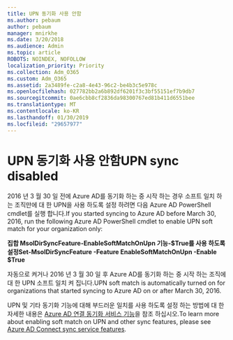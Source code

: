 ```yaml
---
title: UPN 동기화 사용 안함
ms.author: pebaum
author: pebaum
manager: mnirkhe
ms.date: 3/20/2018
ms.audience: Admin
ms.topic: article
ROBOTS: NOINDEX, NOFOLLOW
localization_priority: Priority
ms.collection: Adm_O365
ms.custom: Adm_O365
ms.assetid: 2a3489fe-c2a8-4e43-96c2-be4b3c5e978c
ms.openlocfilehash: 027782bb2a6b892df6201f3c3bf55151ef7b9db7
ms.sourcegitcommit: 0ae6cbb8cf2836da98300767ed81b411d6551bee
ms.translationtype: MT
ms.contentlocale: ko-KR
ms.lasthandoff: 01/30/2019
ms.locfileid: "29657977"
---
```

# <a name="upn-sync-disabled"></a><span data-ttu-id="6106b-102">UPN 동기화 사용 안함</span><span class="sxs-lookup"><span data-stu-id="6106b-102">UPN sync disabled</span></span>

<span data-ttu-id="6106b-103">2016 년 3 월 30 일 전에 Azure AD를 동기화 하는 중 시작 하는 경우 소프트 일치 하는 조직만에 대 한 UPN을 사용 하도록 설정 하려면 다음 Azure AD PowerShell cmdlet를 실행 합니다.</span><span class="sxs-lookup"><span data-stu-id="6106b-103">If you started syncing to Azure AD before March 30, 2016, run the following Azure AD PowerShell cmdlet to enable UPN soft match for your organization only:</span></span>
  
 <span data-ttu-id="6106b-104">**집합 MsolDirSyncFeature-EnableSoftMatchOnUpn 기능-$True를 사용 하도록 설정**</span><span class="sxs-lookup"><span data-stu-id="6106b-104">**Set-MsolDirSyncFeature -Feature EnableSoftMatchOnUpn -Enable $True**</span></span>
  
<span data-ttu-id="6106b-105">자동으로 켜거나 2016 년 3 월 30 일 후 Azure AD를 동기화 하는 중 시작 하는 조직에 대 한 UPN 소프트 일치 켜 집니다.</span><span class="sxs-lookup"><span data-stu-id="6106b-105">UPN soft match is automatically turned on for organizations that started syncing to Azure AD on or after March 30, 2016.</span></span>
  
<span data-ttu-id="6106b-106">UPN 및 기타 동기화 기능에 대해 부드러운 일치를 사용 하도록 설정 하는 방법에 대 한 자세한 내용은 [Azure AD 연결 동기화 서비스 기능](https://docs.microsoft.com/azure/active-directory/connect/active-directory-aadconnectsyncservice-features)을 참조 하십시오.</span><span class="sxs-lookup"><span data-stu-id="6106b-106">To learn more about enabling soft match on UPN and other sync features, please see [Azure AD Connect sync service features](https://docs.microsoft.com/azure/active-directory/connect/active-directory-aadconnectsyncservice-features).</span></span>
  

